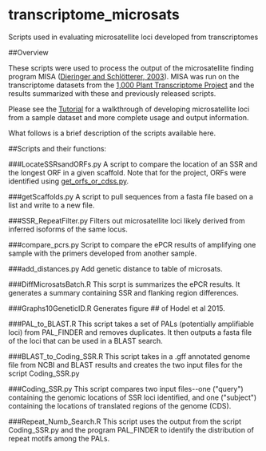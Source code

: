 # transcriptome_microsats
Scripts used in evaluating microsatellite loci developed from transcriptomes

##Overview

These scripts were used to process the output of the microsatellite finding program MISA ([Dieringer and Schlötterer, 2003](http://onlinelibrary.wiley.com/doi/10.1046/j.1471-8286.2003.00351.x/abstract)). MISA was run on the transcriptome datasets from the [1,000 Plant Transcriptome Project](http://onekp.com) and the results summarized with these and previously released scripts. 


Please see the [Tutorial](Tutorial/README.md) for a walkthrough of developing microsatellite loci from a sample dataset and more complete usage and output information.


What follows is a brief description of the scripts available here.

##Scripts and their functions:

###LocateSSRsandORFs.py
A script to compare the location of an SSR and the longest ORF in a given scaffold.
Note that for the project, ORFs were identified using [get_orfs_or_cdss.py](https://github.com/peterjc/pico_galaxy/blob/master/tools/get_orfs_or_cdss/).

###getScaffolds.py
A script to pull sequences from a fasta file based on a list and write to a new file.

###SSR_RepeatFilter.py
Filters out microsatellite loci likely derived from inferred isoforms of the same locus.

###compare_pcrs.py
Script to compare the ePCR results of amplifying one sample with the primers developed from another sample.

###add_distances.py
Add genetic distance to table of microsats. 

###DiffMicrosatsBatch.R
This scrpt is summarizes the ePCR results. It generates a summary containing SSR and flanking region differences.

###Graphs10GeneticID.R
Generates figure ## of Hodel et al 2015.

###PAL_to_BLAST.R
This script takes a set of PALs (potentially amplifiable loci) from PAL_FINDER
and removes duplicates. It then outputs a fasta file of the loci that can be used in a BLAST search.

###BLAST_to_Coding_SSR.R
This script takes in a .gff annotated genome file from NCBI and BLAST results
and creates the two input files for the script Coding_SSR.py

###Coding_SSR.py
This script compares two input files--one ("query") containing the genomic
locations of SSR loci identified, and one ("subject") containing the locations of translated regions of the genome (CDS).

###Repeat_Numb_Search.R
This script uses the output from the script Coding_SSR.py and the program
PAL_FINDER to identify the distribution of repeat motifs among the PALs.

